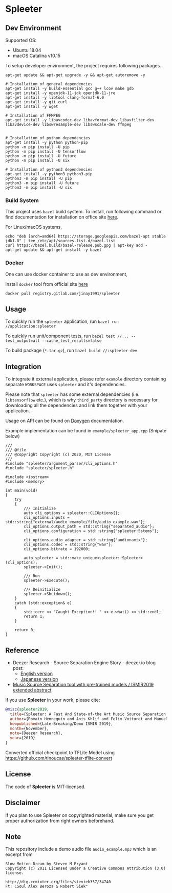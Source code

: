 # Spleeter

## Dev Environment

Supported OS:

* Ubuntu 18.04
* macOS Catalina v10.15

To setup developer environment, the project requires following packages.

```
apt-get update && apt-get upgrade -y && apt-get autoremove -y

# Installation of general dependencies
apt-get install -y build-essential gcc g++ lcov make gdb
apt-get install -y openjdk-11-jdk openjdk-11-jre
apt-get install -y libtool clang-format-6.0
apt-get install -y git curl
apt-get install -y wget

# Installation of FFMPEG
apt-get install -y libavcodec-dev libavformat-dev libavfilter-dev libavdevice-dev libswresample-dev libswscale-dev ffmpeg


# Installation of python dependencies
apt-get install -y python python-pip
python -m pip install -U pip
python -m pip install -U tensorflow
python -m pip install -U future
python -m pip install -U six

# Installation of python3 dependencies
apt-get install -y python3 python3-pip
python3 -m pip install -U pip
python3 -m pip install -U future
python3 -m pip install -U six
```

### Build System

This project uses `bazel` build system. To install, run following command or find documentation for installation on office site [here](https://docs.bazel.build/versions/master/install-ubuntu.html#installing-bazel).

For Linux/macOS systems,

```
echo "deb [arch=amd64] https://storage.googleapis.com/bazel-apt stable jdk1.8" | tee /etc/apt/sources.list.d/bazel.list
curl https://bazel.build/bazel-release.pub.gpg | apt-key add -
apt-get update && apt-get install -y bazel
```

### Docker

One can use docker container to use as dev environment,

Install `docker` tool from official site [here](https://www.docker.com/products/docker-desktop)

```
docker pull registry.gitlab.com/jinay1991/spleeter
```

## Usage

To quickly run the `spleeter` application, run `bazel run //application:spleeter`

To quickly run unit/component tests, run `bazel test //... --test_output=all --cache_test_results=false`

To build package (`*.tar.gz`), run `bazel build //:spleeter-dev`

## Integration

To integrate it external application, please refer `example` directory containing separate `WORKSPACE` uses `spleeter` and it's dependencies.

Please note that `spleeter` has some external dependencies (i.e. `libtensorflow` etc.), which is why `third_party` directory is necessary for downloading all the dependencies and link them together with your application.

Usage on API can be found on [Doxygen](https://jinay1991.gitlab.io/spleeter/doc/html/) documentation.

Example implementation can be found in `example/spleeter_app.cpp` (Snipate below)

```
///
/// @file
/// @copyright Copyright (c) 2020, MIT License
///
#include "spleeter/argument_parser/cli_options.h"
#include "spleeter/spleeter.h"

#include <iostream>
#include <memory>

int main(void)
{
    try
    {
        /// Initialize
        auto cli_options = spleeter::CLIOptions{};
        cli_options.inputs = std::string{"external/audio_example/file/audio_example.wav"};
        cli_options.output_path = std::string{"separated_audio"};
        cli_options.configuration = std::string{"spleeter:5stems"};

        cli_options.audio_adapter = std::string{"audionamix"};
        cli_options.codec = std::string{"wav"};
        cli_options.bitrate = 192000;

        auto spleeter = std::make_unique<spleeter::Spleeter>(cli_options);
        spleeter->Init();

        /// Run
        spleeter->Execute();

        /// Deinitialize
        spleeter->Shutdown();
    }
    catch (std::exception& e)
    {
        std::cerr << "Caught Exception!! " << e.what() << std::endl;
        return 1;
    }

    return 0;
}
```

## Reference

- Deezer Research - Source Separation Engine Story - deezer.io blog post:
    * [English version](https://deezer.io/releasing-spleeter-deezer-r-d-source-separation-engine-2b88985e797e)
    * [Japanese version](http://dzr.fm/splitterjp)
- [Music Source Separation tool with pre-trained models / ISMIR2019 extended abstract](http://archives.ismir.net/ismir2019/latebreaking/000036.pdf)

If you use **Spleeter** in your work, please cite:

```BibTeX
@misc{spleeter2019,
  title={Spleeter: A Fast And State-of-the Art Music Source Separation Tool With Pre-trained Models},
  author={Romain Hennequin and Anis Khlif and Felix Voituret and Manuel Moussallam},
  howpublished={Late-Breaking/Demo ISMIR 2019},
  month={November},
  note={Deezer Research},
  year={2019}
}
```

Converted official checkpoint to TFLite Model using https://github.com/tinoucas/spleeter-tflite-convert

## License
The code of **Spleeter** is MIT-licensed.

## Disclaimer
If you plan to use Spleeter on copyrighted material, make sure you get proper authorization from right owners beforehand.

## Note

This repository include a demo audio file `audio_example.mp3` which is an excerpt from

```
Slow Motion Dream by Steven M Bryant
Copyright (c) 2011 Licensed under a Creative Commons Attribution (3.0) license.

http://dig.ccmixter.org/files/stevieb357/34740
Ft: CSoul Alex Beroza & Robert Siek"
```
